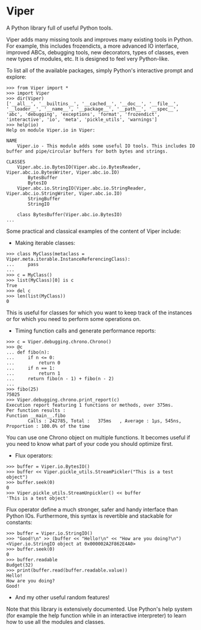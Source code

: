 # Viper
A Python library full of useful Python tools.

Viper adds many missing tools and improves many existing tools in Python.
For example, this includes frozendicts, a more advanced IO interface, improved ABCs, debugging tools, new decorators, types of classes, even new types of modules, etc.
It is designed to feel very Python-like.

To list all of the available packages, simply Python's interactive prompt and explore:

```
>>> from Viper import *
>>> import Viper
>>> dir(Viper)
['__all__', '__builtins__', '__cached__', '__doc__', '__file__', '__loader__', '__name__', '__package__', '__path__', '__spec__', 'abc', 'debugging', 'exceptions', 'format', 'frozendict', 'interactive', 'io', 'meta', 'pickle_utils', 'warnings']
>>> help(io)
Help on module Viper.io in Viper:

NAME
    Viper.io - This module adds some useful IO tools. This includes IO buffer and pipe/circular buffers for both bytes and strings.

CLASSES
    Viper.abc.io.BytesIO(Viper.abc.io.BytesReader, Viper.abc.io.BytesWriter, Viper.abc.io.IO)
        BytesBuffer
        BytesIO
    Viper.abc.io.StringIO(Viper.abc.io.StringReader, Viper.abc.io.StringWriter, Viper.abc.io.IO)
        StringBuffer
        StringIO

    class BytesBuffer(Viper.abc.io.BytesIO)
...
```

Some practical and classical examples of the content of Viper include:
- Making iterable classes:
```
>>> class MyClass(metaclass = Viper.meta.iterable.InstanceReferencingClass):
...     pass
... 
>>> c = MyClass()
>>> list(MyClass)[0] is c
True
>>> del c
>>> len(list(MyClass))
0
```
This is useful for classes for which you want to keep track of the instances or for which you need to perform some operations on.

- Timing function calls and generate performance reports:
```
>>> c = Viper.debugging.chrono.Chrono()
>>> @c
... def fibo(n):
...     if n <= 0:
...         return 0
...     if n == 1:
...         return 1
...     return fibo(n - 1) + fibo(n - 2)
...
>>> fibo(25)
75025
>>> Viper.debugging.chrono.print_report(c)
Execution report featuring 1 functions or methods, over 375ms.
Per function results :
Function __main__.fibo
        Calls : 242785, Total :   375ms   , Average : 1µs, 545ns, Proportion : 100.0% of the time
```
You can use one Chrono object on multiple functions. It becomes useful if you need to know what part of your code you should optimize first.

- Flux operators:
```
>>> buffer = Viper.io.BytesIO()
>>> buffer << Viper.pickle_utils.StreamPickler("This is a test object")
>>> buffer.seek(0)
0
>>> Viper.pickle_utils.StreamUnpickler() << buffer
'This is a test object'
```
Flux operator define a much stronger, safer and handy interface than Python IOs. Furthermore, this syntax is revertible and stackable for constants:
```
>>> buffer = Viper.io.StringIO()
>>> "Good!\n" >> (buffer << "Hello!\n" << "How are you doing?\n")
<Viper.io.StringIO object at 0x000002A2F862E4A0>
>>> buffer.seek(0)
0
>>> buffer.readable
Budget(32)
>>> print(buffer.read(buffer.readable.value))
Hello!
How are you doing?
Good!
```
- And my other useful random features!

Note that this library is extensively documented. Use Python's help system (for example the help function while in an interactive interpreter) to learn how to use all the modules and classes.